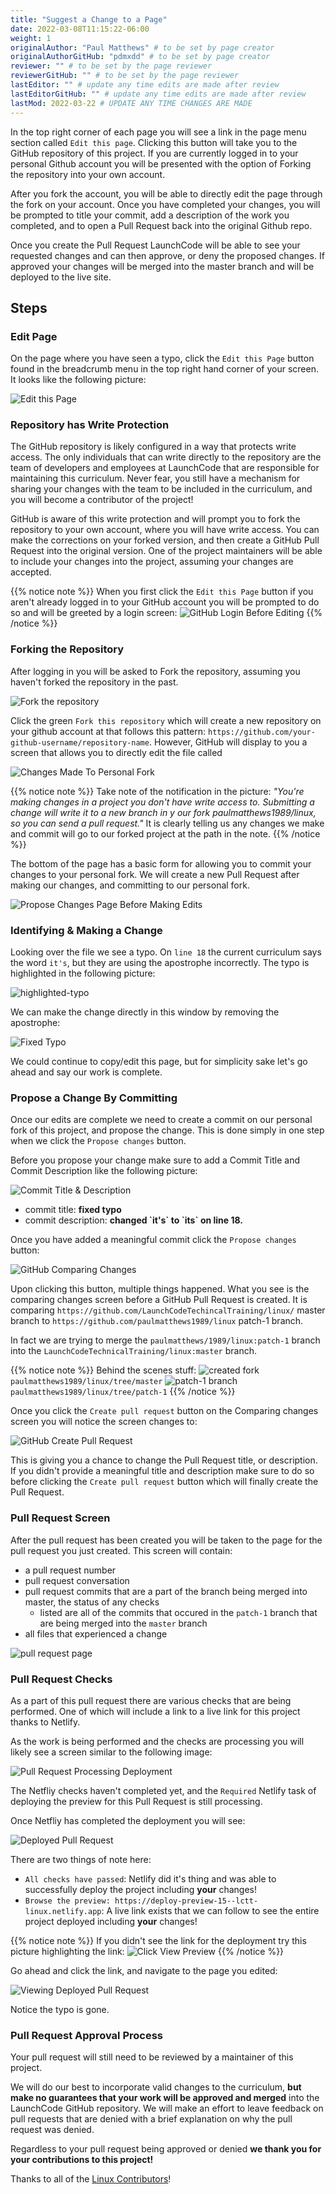 ```yaml
---
title: "Suggest a Change to a Page"
date: 2022-03-08T11:15:22-06:00
weight: 1
originalAuthor: "Paul Matthews" # to be set by page creator
originalAuthorGitHub: "pdmxdd" # to be set by page creator
reviewer: "" # to be set by the page reviewer
reviewerGitHub: "" # to be set by the page reviewer
lastEditor: "" # update any time edits are made after review
lastEditorGitHub: "" # update any time edits are made after review
lastMod: 2022-03-22 # UPDATE ANY TIME CHANGES ARE MADE
---
```


In the top right corner of each page you will see a link in the page menu section called `Edit this page`. Clicking this button will take you to the GitHub repository of this project. If you are currently logged in to your personal Github account you will be presented with the option of Forking the repository into your own account.

After you fork the account, you will be able to directly edit the page through the fork on your account. Once you have completed your changes, you will be prompted to title your commit, add a description of the work you completed, and to open a Pull Request back into the original Github repo.

Once you create the Pull Request LaunchCode will be able to see your requested changes and can then approve, or deny the proposed changes. If approved your changes will be merged into the master branch and will be deployed to the live site.


## Steps

### Edit Page

On the page where you have seen a typo, click the `Edit this Page` button found in the breadcrumb menu in the top right hand corner of your screen. It looks like the following picture:

![Edit this Page](pictures/edit-this-page.png?classes=border)

### Repository has Write Protection

The GitHub repository is likely configured in a way that protects write access. The only individuals that can write directly to the repository are the team of developers and employees at LaunchCode that are responsible for maintaining this curriculum. Never fear, you still have a mechanism for sharing your changes with the team to be included in the curriculum, and you will become a contributor of the project!

GitHub is aware of this write protection and will prompt you to fork the repository to your own account, where you will have write access. You can make the corrections on your forked version, and then create a GitHub Pull Request into the original version. One of the project maintainers will be able to include your changes into the project, assuming your changes are accepted.

{{% notice note %}}
When you first click the `Edit this Page` button if you aren't already logged in to your GitHub account you will be prompted to do so and will be greeted by a login screen:
![GitHub Login Before Editing](pictures/github-login.png?classes=border)
{{% /notice %}}

### Forking the Repository

After logging in you will be asked to Fork the repository, assuming you haven't forked the repository in the past.

![Fork the repository](pictures/fork-this-repo.png?classes=border)

Click the green `Fork this repository` which will create a new repository on your github account at that follows this pattern: `https://github.com/your-github-username/repository-name`. However, GitHub will display to you a screen that allows you to directly edit the file called 

![Changes Made To Personal Fork](pictures/propose-changes-no-write-access.png?classes=border)

{{% notice note %}}
Take note of the notification in the picture: *"You're making changes in a project you don't have write access to. Submitting a change will write it to a new branch in y our fork paulmatthews1989/linux, so you can send a pull request."*
It is clearly telling us any changes we make and commit will go to our forked project at the path in the note.
{{% /notice %}}

The bottom of the page has a basic form for allowing you to commit your changes to your personal fork. We will create a new Pull Request after making our changes, and committing to our personal fork.

![Propose Changes Page Before Making Edits](pictures/propose-changes-before-editing.png?classes=border)

### Identifying & Making a Change

Looking over the file we see a typo. On `line 18` the current curriculum says the word `it's`, but they are using the apostrophe incorrectly. The typo is highlighted in the following picture:

![highlighted-typo](pictures/highlighted-typo.png?classes=border)

We can make the change directly in this window by removing the apostrophe:

![Fixed Typo](pictures/fixed-typo.png?classes=border)

We could continue to copy/edit this page, but for simplicity sake let's go ahead and say our work is complete.

### Propose a Change By Committing

Once our edits are complete we need to create a commit on our personal fork of this project, and propose the change. This is done simply in one step when we click the `Propose changes` button.

Before you propose your change make sure to add a Commit Title and Commit Description like the following picture:

![Commit Title & Description](pictures/commit-title-and-description.png?classes=border)

- commit title: **fixed typo**
- commit description: **changed \`it's\` to \`its\` on line 18.**

Once you have added a meaningful commit click the `Propose changes` button:

![GitHub Comparing Changes](pictures/github-comparing-changes.png?classes=border)

Upon clicking this button, multiple things happened. What you see is the comparing changes screen before a GitHub Pull Request is created. It is comparing `https://github.com/LaunchCodeTechincalTraining/linux/` master branch to `https://github.com/paulmatthews1989/linux` patch-1 branch.

In fact we are trying to merge the `paulmatthews/1989/linux:patch-1` branch into the `LaunchCodeTechnicalTraining/linux:master` branch.

{{% notice note %}}
Behind the scenes stuff:
![created fork](pictures/created-fork.png?classes=border)
`paulmatthews1989/linux/tree/master`
![patch-1 branch](pictures/created-fork-patch-1.png?classes=border)
`paulmatthews1989/linux/tree/patch-1`
{{% /notice %}}

Once you click the `Create pull request` button on the Comparing changes screen you will notice the screen changes to:

![GitHub Create Pull Request](pictures/github-create-pull-request.png?classes=border)

This is giving you a chance to change the Pull Request title, or description. If you didn't provide a meaningful title and description make sure to do so before clicking the `Create pull request` button which will finally create the Pull Request.

### Pull Request Screen

After the pull request has been created you will be taken to the page for the pull request you just created. This screen will contain:

- a pull request number
- pull request conversation
- pull request commits that are a part of the branch being merged into master, the status of any checks
  - listed are all of the commits that occured in the `patch-1` branch that are being merged into the `master` branch
- all files that experienced a change

![pull request page](pictures/pull-request-page.png?classes=border)

### Pull Request Checks

As a part of this pull request there are various checks that are being performed. One of which will include a link to a live link for this project thanks to Netlify.

As the work is being performed and the checks are processing you will likely see a screen similar to the following image:

![Pull Request Processing Deployment](pictures/pull-request-still-deploying.png?classes=border)

The Netfliy checks haven't completed yet, and the `Required` Netlify task of deploying the preview for this Pull Request is still processing. 

Once Netfliy has completed the deployment you will see:

![Deployed Pull Request](pictures/pull-request-deployed.png?classes=border)

There are two things of note here:

- `All checks have passed`: Netlify did it's thing and was able to successfully deploy the project including **your** changes!
- `Browse the preview: https://deploy-preview-15--lctt-linux.netlify.app`: A live link exists that we can follow to see the entire project deployed including **your** changes!


{{% notice note %}}
If you didn't see the link for the deployment try this picture highlighting the link:
![Click View Preview](pictures/click-view-preview.png?classes=border)
{{% /notice %}}

Go ahead and click the link, and navigate to the page you edited:

![Viewing Deployed Pull Request](pictures/view-deployed-pull-request.png?classes=border)

Notice the typo is gone.

### Pull Request Approval Process

Your pull request will still need to be reviewed by a maintainer of this project. 

We will do our best to incorporate valid changes to the curriculum, **but make no guarantees that your work will be approved and merged** into the LaunchCode GitHub repository. We will make an effort to leave feedback on pull requests that are denied with a brief explanation on why the pull request was denied.

Regardless to your pull request being approved or denied **we thank you for your contributions to this project!**

Thanks to all of the [Linux Contributors](https://github.com/LaunchCodeTechnicalTraining/linux/graphs/contributors)!
